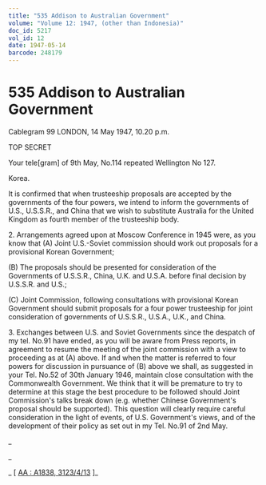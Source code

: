 ```yaml
---
title: "535 Addison to Australian Government"
volume: "Volume 12: 1947, (other than Indonesia)"
doc_id: 5217
vol_id: 12
date: 1947-05-14
barcode: 248179
---
```


# 535 Addison to Australian Government

Cablegram 99 LONDON, 14 May 1947, 10.20 p.m.

TOP SECRET

Your tele[gram] of 9th May, No.114 repeated Wellington No 127.

Korea.

It is confirmed that when trusteeship proposals are accepted by the governments of the four powers, we intend to inform the governments of U.S., U.S.S.R., and China that we wish to substitute Australia for the United Kingdom as fourth member of the trusteeship body.

2\. Arrangements agreed upon at Moscow Conference in 1945 were, as you know that (A) Joint U.S.-Soviet commission should work out proposals for a provisional Korean Government;

(B) The proposals should be presented for consideration of the Governments of U.S.S.R., China, U.K. and U.S.A. before final decision by U.S.S.R. and U.S.;

(C) Joint Commission, following consultations with provisional Korean Government should submit proposals for a four power trusteeship for joint consideration of governments of U.S.S.R., U.S.A., U.K., and China.

3\. Exchanges between U.S. and Soviet Governments since the despatch of my tel. No.91 have ended, as you will be aware from Press reports, in agreement to resume the meeting of the joint commission with a view to proceeding as at (A) above. If and when the matter is referred to four powers for discussion in pursuance of (B) above we shall, as suggested in your Tel. No.52 of 30th January 1946, maintain close consultation with the Commonwealth Government. We think that it will be premature to try to determine at this stage the best procedure to be followed should Joint Commission's talks break down (e.g. whether Chinese Government's proposal should be supported). This question will clearly require careful consideration in the light of events, of U.S. Government's views, and of the development of their policy as set out in my Tel. No.91 of 2nd May.

_

_

_ [ [AA : A1838, 3123/4/13](http://www.naa.gov.au/cgi-bin/Search?O=I&Number=248179) ]_
